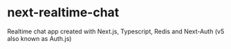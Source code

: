 # next-realtime-chat
Realtime chat app created with Next.js, Typescript, Redis and Next-Auth (v5 also known as Auth.js)
